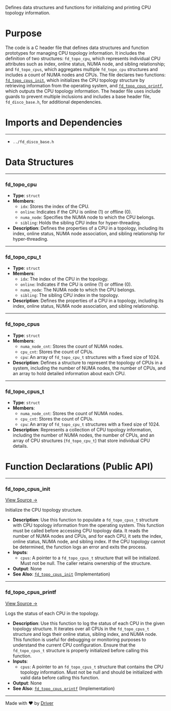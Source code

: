 <!--------------------------------------------------------------------------------->
<!-- IMPORTANT: This file is auto-generated by Driver (https://driver.ai). -------->
<!-- Manual edits may be overwritten on future commits. --------------------------->
<!--------------------------------------------------------------------------------->

Defines data structures and functions for initializing and printing CPU topology information.

# Purpose
The code is a C header file that defines data structures and function prototypes for managing CPU topology information. It includes the definition of two structures: `fd_topo_cpu`, which represents individual CPU attributes such as index, online status, NUMA node, and sibling relationship; and `fd_topo_cpus`, which aggregates multiple `fd_topo_cpu` structures and includes a count of NUMA nodes and CPUs. The file declares two functions: [`fd_topo_cpus_init`](<#fd_topo_cpus_init>), which initializes the CPU topology structure by retrieving information from the operating system, and [`fd_topo_cpus_printf`](<#fd_topo_cpus_printf>), which outputs the CPU topology information. The header file uses include guards to prevent multiple inclusions and includes a base header file, `fd_disco_base.h`, for additional dependencies.
# Imports and Dependencies

---
- `../fd_disco_base.h`


# Data Structures

---
### fd\_topo\_cpu
- **Type**: ``struct``
- **Members**:
    - ``idx``: Stores the index of the CPU.
    - ``online``: Indicates if the CPU is online (1) or offline (0).
    - ``numa_node``: Specifies the NUMA node to which the CPU belongs.
    - ``sibling``: Holds the sibling CPU index for hyper-threading.
- **Description**: Defines the properties of a CPU in a topology, including its index, online status, NUMA node association, and sibling relationship for hyper-threading.


---
### fd\_topo\_cpu\_t
- **Type**: ``struct``
- **Members**:
    - ``idx``: The index of the CPU in the topology.
    - ``online``: Indicates if the CPU is online (1) or offline (0).
    - ``numa_node``: The NUMA node to which the CPU belongs.
    - ``sibling``: The sibling CPU index in the topology.
- **Description**: Defines the properties of a CPU in a topology, including its index, online status, NUMA node association, and sibling relationship.


---
### fd\_topo\_cpus
- **Type**: ``struct``
- **Members**:
    - ``numa_node_cnt``: Stores the count of NUMA nodes.
    - ``cpu_cnt``: Stores the count of CPUs.
    - ``cpu``: An array of `fd_topo_cpu_t` structures with a fixed size of 1024.
- **Description**: Defines a structure to represent the topology of CPUs in a system, including the number of NUMA nodes, the number of CPUs, and an array to hold detailed information about each CPU.


---
### fd\_topo\_cpus\_t
- **Type**: ``struct``
- **Members**:
    - ``numa_node_cnt``: Stores the count of NUMA nodes.
    - ``cpu_cnt``: Stores the count of CPUs.
    - ``cpu``: An array of `fd_topo_cpu_t` structures with a fixed size of 1024.
- **Description**: Represents a collection of CPU topology information, including the number of NUMA nodes, the number of CPUs, and an array of CPU structures (`fd_topo_cpu_t`) that store individual CPU details.


# Function Declarations (Public API)

---
### fd\_topo\_cpus\_init<!-- {{#callable_declaration:fd_topo_cpus_init}} -->
[View Source →](<../../../../../src/disco/topo/fd_cpu_topo.h#L24>)

Initialize the CPU topology structure.
- **Description**: Use this function to populate a `fd_topo_cpus_t` structure with CPU topology information from the operating system. This function must be called before accessing CPU topology data. It reads the number of NUMA nodes and CPUs, and for each CPU, it sets the index, online status, NUMA node, and sibling index. If the CPU topology cannot be determined, the function logs an error and exits the process.
- **Inputs**:
    - `cpus`: A pointer to a `fd_topo_cpus_t` structure that will be initialized. Must not be null. The caller retains ownership of the structure.
- **Output**: None
- **See Also**: [`fd_topo_cpus_init`](<fd_cpu_topo.c.md#fd_topo_cpus_init>)  (Implementation)


---
### fd\_topo\_cpus\_printf<!-- {{#callable_declaration:fd_topo_cpus_printf}} -->
[View Source →](<../../../../../src/disco/topo/fd_cpu_topo.h#L33>)

Logs the status of each CPU in the topology.
- **Description**: Use this function to log the status of each CPU in the given topology structure. It iterates over all CPUs in the `fd_topo_cpus_t` structure and logs their online status, sibling index, and NUMA node. This function is useful for debugging or monitoring purposes to understand the current CPU configuration. Ensure that the `fd_topo_cpus_t` structure is properly initialized before calling this function.
- **Inputs**:
    - `cpus`: A pointer to an `fd_topo_cpus_t` structure that contains the CPU topology information. Must not be null and should be initialized with valid data before calling this function.
- **Output**: None
- **See Also**: [`fd_topo_cpus_printf`](<fd_cpu_topo.c.md#fd_topo_cpus_printf>)  (Implementation)



---
Made with ❤️ by [Driver](https://www.driver.ai/)